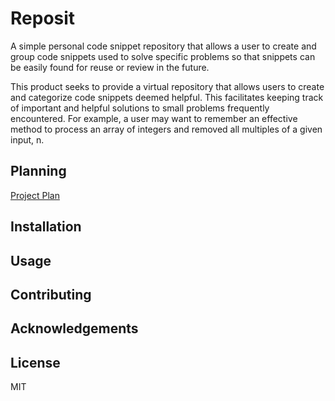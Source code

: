 # Reposit
A simple personal code snippet repository that allows a user to create and group code snippets used to solve specific problems so that snippets can be easily found for reuse or review in the future.

This product seeks to provide a virtual repository that allows users to create and categorize code snippets deemed helpful. This facilitates keeping track of important and helpful solutions to small problems frequently encountered. For example, a user may want to remember an effective method to process an array of integers and removed all multiples of a given input, n.

## Planning
[Project Plan](/documents/Project-Plan.md)

## Installation
## Usage
## Contributing
## Acknowledgements
## License
MIT

